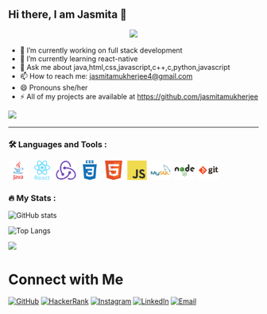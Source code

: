 ## Hi there, I am Jasmita 👋

<div id="header" align="center">
  <img src="https://media.licdn.com/dms/image/D5622AQHfpjL234EClw/feedshare-shrink_2048_1536/0/1693911767128?e=2147483647&v=beta&t=J2ZGomfV_OEzCK57MHHoGWAY8c8kmzalpvQ65tN8b40" width="300"/>
</div>


- 🔭 I’m currently working on full stack development
- 🌱 I’m currently learning react-native
- 💬 Ask me about java,html,css,javascript,c++,c,python,javascript
- 📫 How to reach me: jasmitamukherjee4@gmail.com
- 😄 Pronouns she/her
- ⚡ All of my projects are available at https://github.com/jasmitamukherjee

![](https://visitor-badge.laobi.icu/badge?page_id=jasmitaukherjee.jasmitamukherjee)

---

### :hammer_and_wrench: Languages and Tools :
<div>
  <img src="https://github.com/devicons/devicon/blob/master/icons/java/java-original-wordmark.svg" title="Java" alt="Java" width="40" height="40"/>&nbsp;
  <img src="https://github.com/devicons/devicon/blob/master/icons/react/react-original-wordmark.svg" title="React" alt="React" width="40" height="40"/>&nbsp;
  <img src="https://github.com/devicons/devicon/blob/master/icons/redux/redux-original.svg" title="Redux" alt="Redux " width="40" height="40"/>&nbsp;
  <img src="https://github.com/devicons/devicon/blob/master/icons/css3/css3-plain-wordmark.svg"  title="CSS3" alt="CSS" width="40" height="40"/>&nbsp;
  <img src="https://github.com/devicons/devicon/blob/master/icons/html5/html5-original.svg" title="HTML5" alt="HTML" width="40" height="40"/>&nbsp;
  <img src="https://github.com/devicons/devicon/blob/master/icons/javascript/javascript-original.svg" title="JavaScript" alt="JavaScript" width="40" height="40"/>&nbsp;
  <img src="https://github.com/devicons/devicon/blob/master/icons/mysql/mysql-original-wordmark.svg" title="MySQL"  alt="MySQL" width="40" height="40"/>&nbsp;
  <img src="https://github.com/devicons/devicon/blob/master/icons/nodejs/nodejs-original-wordmark.svg" title="NodeJS" alt="NodeJS" width="40" height="40"/>&nbsp;
  <img src="https://github.com/devicons/devicon/blob/master/icons/git/git-original-wordmark.svg" title="Git" **alt="Git" width="40" height="40"/>

  
</div>


### :fire: My Stats :


![GitHub stats](https://github-readme-stats.vercel.app/api?username=jasmitamukherjee&show_icons=true&theme=vue)

![Top Langs](https://github-readme-stats.vercel.app/api/top-langs/?username=jasmitamukherjee&theme=vue)

<a href="https://git.io/streak-stats"><img src="https://streak-stats.demolab.com?user=jasmitamukherjee"/></a>

# Connect with Me

[![GitHub](https://img.shields.io/badge/GitHub-jasmitamukherjee-black?style=for-the-badge&logo=github)](https://github.com/jasmitamukherjee)
[![HackerRank](https://img.shields.io/badge/HackerRank-jasmita__mukherj1-2EC866?style=for-the-badge&logo=hackerrank)](https://www.hackerrank.com/profile/jasmita_mukherj1)
[![Instagram](https://img.shields.io/badge/Instagram-jasmitamukherjee__-E4405F?style=for-the-badge&logo=instagram)](https://www.instagram.com/jasmitamukherjee_?igsh=MTZxYTRqMGVjc21rNg==)
[![LinkedIn](https://img.shields.io/badge/LinkedIn-jasmita--mukherjee-blue?style=for-the-badge&logo=linkedin)](https://www.linkedin.com/in/jasmita-mukherjee/)
[![Email](https://img.shields.io/badge/Email-jasmitamukherjee4%40gmail.com-red?style=for-the-badge&logo=gmail)](mailto:jasmitamukherjee4@gmail.com)


